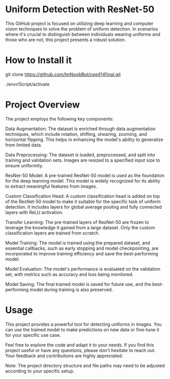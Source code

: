 # Uniform Detection with ResNet-50
This GitHub project is focused on utilizing deep learning and computer vision techniques to solve the problem of uniform detection. In scenarios where it's crucial to distinguish between individuals wearing uniforms and those who are not, this project presents a robust solution.

# How to Install it
git clone https://github.com/ImNoobBut/cpe414final.git

./envr/Script/activate

# Project Overview
The project employs the following key components:

Data Augmentation: The dataset is enriched through data augmentation techniques, which include rotation, shifting, shearing, zooming, and horizontal flipping. This helps in enhancing the model's ability to generalize from limited data.

Data Preprocessing: The dataset is loaded, preprocessed, and split into training and validation sets. Images are resized to a specified input size to ensure uniformity.

ResNet-50 Model: A pre-trained ResNet-50 model is used as the foundation for the deep learning model. This model is widely recognized for its ability to extract meaningful features from images.

Custom Classification Head: A custom classification head is added on top of the ResNet-50 model to make it suitable for the specific task of uniform detection. It includes layers for global average pooling and fully connected layers with ReLU activation.

Transfer Learning: The pre-trained layers of ResNet-50 are frozen to leverage the knowledge it gained from a large dataset. Only the custom classification layers are trained from scratch.

Model Training: The model is trained using the prepared dataset, and essential callbacks, such as early stopping and model checkpointing, are incorporated to improve training efficiency and save the best-performing model.

Model Evaluation: The model's performance is evaluated on the validation set, with metrics such as accuracy and loss being monitored.

Model Saving: The final trained model is saved for future use, and the best-performing model during training is also preserved.

# Usage
This project provides a powerful tool for detecting uniforms in images. You can use the trained model to make predictions on new data or fine-tune it for your specific use case.

Feel free to explore the code and adapt it to your needs. If you find this project useful or have any questions, please don't hesitate to reach out. Your feedback and contributions are highly appreciated.

Note: The project directory structure and file paths may need to be adjusted according to your specific setup.
